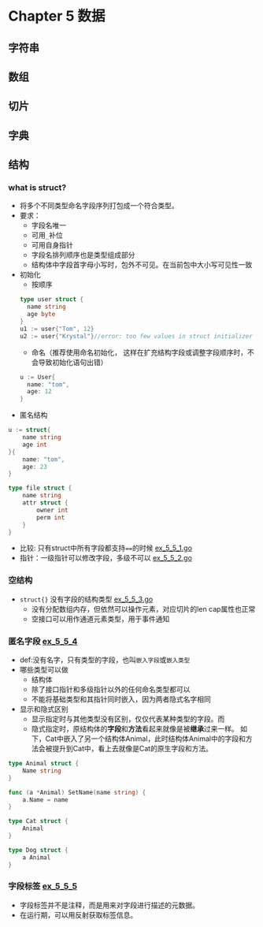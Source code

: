 # Chapter 5 数据

## 字符串

## 数组

## 切片

## 字典

## 结构
### what is struct?
- 将多个不同类型命名字段序列打包成一个符合类型。
- 要求：
  - 字段名唯一
  - 可用`_`补位
  - 可用自身指针
  - 字段名排列顺序也是类型组成部分
  - 结构体中字段首字母小写时，包外不可见。在当前包中大小写可见性一致
- 初始化
  - 按顺序
  ```go
  type user struct {
    name string
    age byte
  }
  u1 := user{"Tom", 12}
  u2 := user{"Krystal"}//error: too few values in struct initializer
  ```
  - 命名（推荐使用命名初始化， 这样在扩充结构字段或调整字段顺序时，不会导致初始化语句出错）
  ```go
  u := User{
	name: "tom",
	age: 12
  }
  ```
- 匿名结构
```go
u := struct{
	name string
	age int
}{
	name: "tom",
	age: 23
}

type file struct {
    name string
    attr struct {
        owner int
        perm int
    }
}

```
- 比较: 只有struct中所有字段都支持`==`的时候 [ex_5_5_1.go](./ex_5_5_1.go)
- 指针：一级指针可以修改字段，多级不可以 [ex_5_5_2.go](./ex_5_5_2.go)

### 空结构
- `struct{}` 没有字段的结构类型 [ex_5_5_3.go](./ex_5_5_3.go)
  - 没有分配数组内存，但依然可以操作元素，对应切片的len cap属性也正常
  - 空接口可以用作通道元素类型，用于事件通知
### 匿名字段 [ex_5_5_4](./ex_5_5_4.go)
- def:没有名字，只有类型的字段，也叫`嵌入字段`或`嵌入类型`
- 哪些类型可以做
  - 结构体
  - 除了接口指针和多级指针以外的任何命名类型都可以
  - 不能将基础类型和其指针同时嵌入，因为两者隐式名字相同
- 显示和隐式区别
  - 显示指定时与其他类型没有区别，仅仅代表某种类型的字段。而
  - 隐式指定时，原结构体的**字段**和**方法**看起来就像是被**继承**过来一样。
如下，Cat中嵌入了另一个结构体Animal，此时结构体Animal中的字段和方法会被提升到Cat中，看上去就像是Cat的原生字段和方法。
```go
type Animal struct {
	Name string
}

func (a *Animal) SetName(name string) {
	a.Name = name
}

type Cat struct {
	Animal
}

type Dog struct {
	a Animal
}
```

### 字段标签 [ex_5_5_5](./ex_5_5_5.go)
- 字段标签并不是注释，而是用来对字段进行描述的元数据。
- 在运行期，可以用反射获取标签信息。